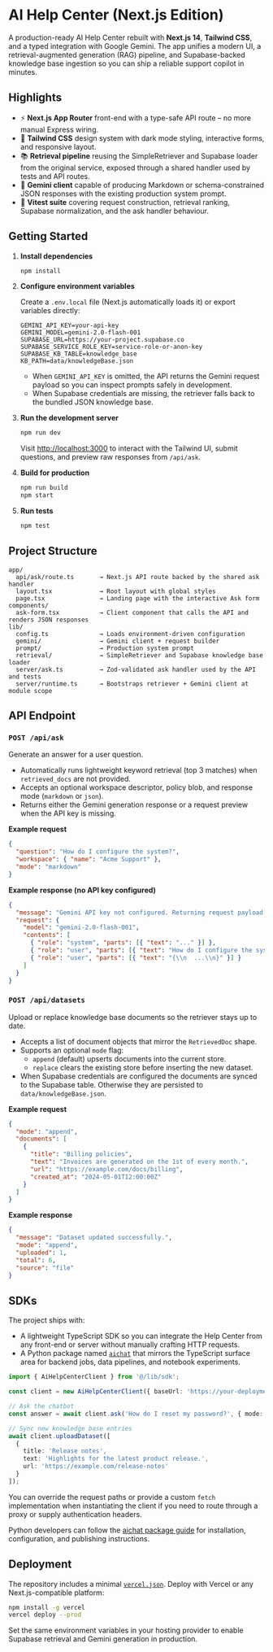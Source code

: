 # AI Help Center (Next.js Edition)

A production-ready AI Help Center rebuilt with **Next.js 14**, **Tailwind CSS**, and a typed integration with Google Gemini. The app unifies a modern UI, a retrieval-augmented generation (RAG) pipeline, and Supabase-backed knowledge base ingestion so you can ship a reliable support copilot in minutes.

## Highlights

- ⚡️ **Next.js App Router** front-end with a type-safe API route – no more manual Express wiring.
- 🎨 **Tailwind CSS** design system with dark mode styling, interactive forms, and responsive layout.
- 📚 **Retrieval pipeline** reusing the SimpleRetriever and Supabase loader from the original service, exposed through a shared handler used by tests and API routes.
- 🤖 **Gemini client** capable of producing Markdown or schema-constrained JSON responses with the existing production system prompt.
- 🧪 **Vitest suite** covering request construction, retrieval ranking, Supabase normalization, and the ask handler behaviour.

## Getting Started

1. **Install dependencies**

   ```bash
   npm install
   ```

2. **Configure environment variables**

   Create a `.env.local` file (Next.js automatically loads it) or export variables directly:

   ```env
   GEMINI_API_KEY=your-api-key
   GEMINI_MODEL=gemini-2.0-flash-001
   SUPABASE_URL=https://your-project.supabase.co
   SUPABASE_SERVICE_ROLE_KEY=service-role-or-anon-key
   SUPABASE_KB_TABLE=knowledge_base
   KB_PATH=data/knowledgeBase.json
   ```

   - When `GEMINI_API_KEY` is omitted, the API returns the Gemini request payload so you can inspect prompts safely in development.
   - When Supabase credentials are missing, the retriever falls back to the bundled JSON knowledge base.

3. **Run the development server**

   ```bash
   npm run dev
   ```

   Visit [http://localhost:3000](http://localhost:3000) to interact with the Tailwind UI, submit questions, and preview raw responses from `/api/ask`.

4. **Build for production**

   ```bash
   npm run build
   npm start
   ```

5. **Run tests**

   ```bash
   npm test
   ```

## Project Structure

```
app/
  api/ask/route.ts       → Next.js API route backed by the shared ask handler
  layout.tsx             → Root layout with global styles
  page.tsx               → Landing page with the interactive Ask form
components/
  ask-form.tsx           → Client component that calls the API and renders JSON responses
lib/
  config.ts              → Loads environment-driven configuration
  gemini/                → Gemini client + request builder
  prompt/                → Production system prompt
  retrieval/             → SimpleRetriever and Supabase knowledge base loader
  server/ask.ts          → Zod-validated ask handler used by the API and tests
  server/runtime.ts      → Bootstraps retriever + Gemini client at module scope
```

## API Endpoint

### `POST /api/ask`

Generate an answer for a user question.

- Automatically runs lightweight keyword retrieval (top 3 matches) when `retrieved_docs` are not provided.
- Accepts an optional workspace descriptor, policy blob, and response mode (`markdown` or `json`).
- Returns either the Gemini generation response or a request preview when the API key is missing.

**Example request**

```json
{
  "question": "How do I configure the system?",
  "workspace": { "name": "Acme Support" },
  "mode": "markdown"
}
```

**Example response (no API key configured)**

```json
{
  "message": "Gemini API key not configured. Returning request payload for debugging.",
  "request": {
    "model": "gemini-2.0-flash-001",
    "contents": [
      { "role": "system", "parts": [{ "text": "..." }] },
      { "role": "user", "parts": [{ "text": "How do I configure the system?" }] },
      { "role": "user", "parts": [{ "text": "{\\n  ...\\n}" }] }
    ]
  }
}
```

### `POST /api/datasets`

Upload or replace knowledge base documents so the retriever stays up to date.

- Accepts a list of document objects that mirror the `RetrievedDoc` shape.
- Supports an optional `mode` flag:
  - `append` (default) upserts documents into the current store.
  - `replace` clears the existing store before inserting the new dataset.
- When Supabase credentials are configured the documents are synced to the Supabase table. Otherwise they are persisted to `data/knowledgeBase.json`.

**Example request**

```json
{
  "mode": "append",
  "documents": [
    {
      "title": "Billing policies",
      "text": "Invoices are generated on the 1st of every month.",
      "url": "https://example.com/docs/billing",
      "created_at": "2024-05-01T12:00:00Z"
    }
  ]
}
```

**Example response**

```json
{
  "message": "Dataset updated successfully.",
  "mode": "append",
  "uploaded": 1,
  "total": 6,
  "source": "file"
}
```

## SDKs

The project ships with:

- A lightweight TypeScript SDK so you can integrate the Help Center from any front-end or server without manually crafting HTTP requests.
- A Python package named [`aichat`](./docs/aichat-python.md) that mirrors the TypeScript surface area for backend jobs, data pipelines, and notebook experiments.

```ts
import { AiHelpCenterClient } from '@/lib/sdk';

const client = new AiHelpCenterClient({ baseUrl: 'https://your-deployment.com' });

// Ask the chatbot
const answer = await client.ask('How do I reset my password?', { mode: 'markdown' });

// Sync new knowledge base entries
await client.uploadDataset([
  {
    title: 'Release notes',
    text: 'Highlights for the latest product release.',
    url: 'https://example.com/release-notes'
  }
]);
```

You can override the request paths or provide a custom `fetch` implementation when instantiating the client if you need to route through a proxy or supply authentication headers.

Python developers can follow the [aichat package guide](./docs/aichat-python.md) for installation, configuration, and publishing instructions.

## Deployment

The repository includes a minimal [`vercel.json`](./vercel.json). Deploy with Vercel or any Next.js-compatible platform:

```bash
npm install -g vercel
vercel deploy --prod
```

Set the same environment variables in your hosting provider to enable Supabase retrieval and Gemini generation in production.
